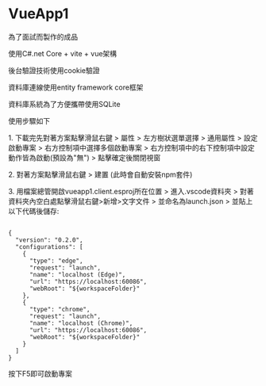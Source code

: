 # VueApp1
<p>為了面試而製作的成品</p>
<p>使用C#.net Core + vite + vue架構</p>
<p>後台驗證技術使用cookie驗證</p>
<p>資料庫連線使用entity framework core框架</p>
<p>資料庫系統為了方便攜帶使用SQLite</p>
<p>使用步驟如下</p>
<p>1. 下載完先對著方案點擊滑鼠右鍵 > 屬性 > 左方樹狀選單選擇 > 通用屬性 > 設定啟動專案 > 右方控制項中選擇多個啟動專案 > 右方控制項中的右下控制項中設定動作皆為啟動(預設為"無") > 點擊確定後關閉視窗</p>
<p>2. 對著方案點擊滑鼠右鍵 > 建置 (此時會自動安裝npm套件)</p>
<p>3. 用檔案總管開啟vueapp1.client.esproj所在位置 > 進入.vscode資料夾 > 對著資料夾內空白處點擊滑鼠右鍵>新增>文字文件 > 並命名為launch.json > 並貼上以下代碼後儲存:</p>
<code>
{
  "version": "0.2.0",
  "configurations": [
    {
      "type": "edge",
      "request": "launch",
      "name": "localhost (Edge)",
      "url": "https://localhost:60086",
      "webRoot": "${workspaceFolder}"
    },
    {
      "type": "chrome",
      "request": "launch",
      "name": "localhost (Chrome)",
      "url": "https://localhost:60086",
      "webRoot": "${workspaceFolder}"
    }
  ]
}
</code>
<p>按下F5即可啟動專案</p>
